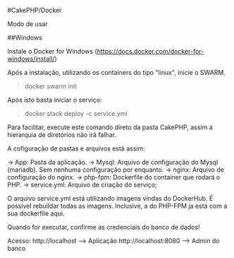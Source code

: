 #CakePHP/Docker

Modo de usar

##Windows

Instale o Docker for Windows (https://docs.docker.com/docker-for-windows/install/)

Após a instalação, utilizando os containers do tipo "linux", inicie o SWARM.

> docker swarm init

Após isto basta iniciar o serviço:

> docker stack deploy -c service.yml

Para facilitar, execute este comando direto da pasta CakePHP, assim a hierarquia de diretórios não irá falhar.

A cofiguração de pastas e arquivos está assim:

-> App: Pasta da aplicação.
-> Mysql: Arquivo de configuração do Mysql (mariadb). Sem nenhuma configuração por enquanto.
-> nginx: Arquivo de configuração do nginx.
-> php-fpm: Dockerfile do container que rodará o PHP.
-> service.yml: Arquivo de criação do serviço;

O arquivo service.yml está utilizando imagens vindas do DockerHub. É possivel rebuildar todas as imagens. Inclusive, a do PHP-FPM ja está com a sua dockerfile aqui.

Quando for executar, confirme as credenciais do banco de dados!

Acesso:
http://localhost --> Aplicação
http://localhost:8080 --> Admin do banco